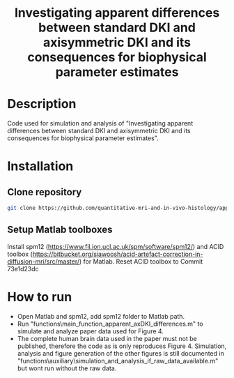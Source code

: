 <div align="center">

# Investigating apparent differences between standard DKI and axisymmetric DKI and its consequences for biophysical parameter estimates

</div>

# Description
Code used for simulation and analysis of "Investigating apparent differences between standard DKI and axisymmetric DKI and its consequences for biophysical parameter estimates". 
# Installation
## Clone repository
```bash
git clone https://github.com/quantitative-mri-and-in-vivo-histology/apparent_axDKI_differences.git
```

## Setup Matlab toolboxes
Install spm12 (https://www.fil.ion.ucl.ac.uk/spm/software/spm12/) and ACID toolbox (https://bitbucket.org/siawoosh/acid-artefact-correction-in-diffusion-mri/src/master/) for Matlab. Reset ACID toolbox to Commit 73e1d23dc
# How to run
- Open Matlab and spm12, add spm12 folder to Matlab path. 
- Run "functions\main_function_apparent_axDKI_differences.m" to simulate and analyze paper data used for Figure 4. 
- The complete human brain data used in the paper must not be published, therefore the code as is only reproduces Figure 4. Simulation, analysis and figure generation of the other figures is still documented in "functions\auxiliary\simulation_and_analysis_if_raw_data_available.m" but wont run without the raw data.


